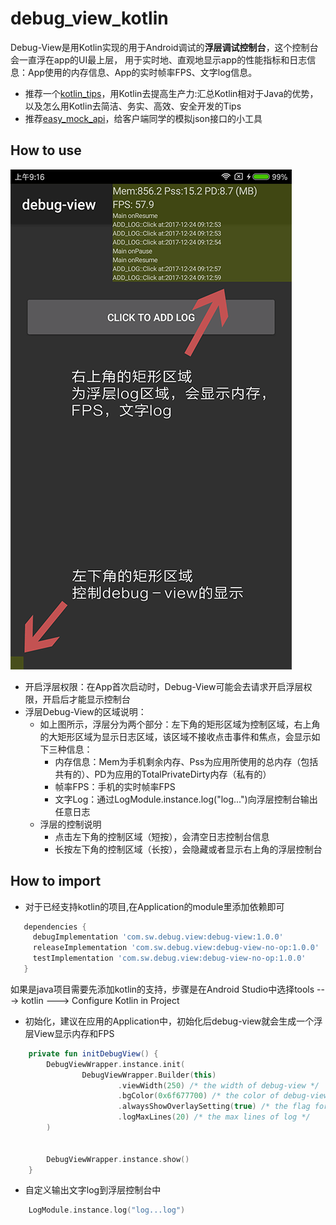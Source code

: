 debug_view_kotlin
=================

Debug-View是用Kotlin实现的用于Android调试的**浮层调试控制台**，这个控制台会一直浮在app的UI最上层，
用于实时地、直观地显示app的性能指标和日志信息：App使用的内存信息、App的实时帧率FPS、文字log信息。

- 推荐一个[kotlin_tips](https://github.com/heimashi/kotlin_tips)，用Kotlin去提高生产力:汇总Kotlin相对于Java的优势，以及怎么用Kotlin去简洁、务实、高效、安全开发的Tips
- 推荐[easy_mock_api](https://github.com/heimashi/easy_mock_api)，给客户端同学的模拟json接口的小工具


How to use
----------
![debug_view](imgs/example_debug_view.png)

- 开启浮层权限：在App首次启动时，Debug-View可能会去请求开启浮层权限，开启后才能显示控制台
- 浮层Debug-View的区域说明：
    - 如上图所示，浮层分为两个部分：左下角的矩形区域为控制区域，右上角的大矩形区域为显示日志区域，该区域不接收点击事件和焦点，会显示如下三种信息：
        - 内存信息：Mem为手机剩余内存、Pss为应用所使用的总内存（包括共有的）、PD为应用的TotalPrivateDirty内存（私有的）
        - 帧率FPS：手机的实时帧率FPS
        - 文字Log：通过LogModule.instance.log("log...")向浮层控制台输出任意日志
    - 浮层的控制说明
        - 点击左下角的控制区域（短按），会清空日志控制台信息
        - 长按左下角的控制区域（长按），会隐藏或者显示右上角的浮层控制台


How to import
-------------
- 对于已经支持kotlin的项目,在Application的module里添加依赖即可
```groovy
   dependencies {
     debugImplementation 'com.sw.debug.view:debug-view:1.0.0'
     releaseImplementation 'com.sw.debug.view:debug-view-no-op:1.0.0'
     testImplementation 'com.sw.debug.view:debug-view-no-op:1.0.0'
   }
```
如果是java项目需要先添加kotlin的支持，步骤是在Android Studio中选择tools ---> kotlin ---> Configure Kotlin in Project

- 初始化，建议在应用的Application中，初始化后debug-view就会生成一个浮层View显示内存和FPS
```kotlin
    private fun initDebugView() {
        DebugViewWrapper.instance.init(
                DebugViewWrapper.Builder(this)
                        .viewWidth(250) /* the width of debug-view */
                        .bgColor(0x6f677700) /* the color of debug-view */
                        .alwaysShowOverlaySetting(true) /* the flag for always showing Overlay Setting */
                        .logMaxLines(20) /* the max lines of log */
        )


        DebugViewWrapper.instance.show()
    }
```

- 自定义输出文字log到浮层控制台中
```kotlin
    LogModule.instance.log("log...log")
```




